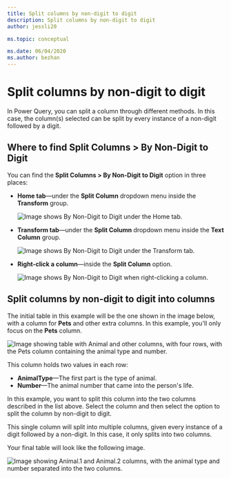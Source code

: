 ```yaml
---
title: Split columns by non-digit to digit
description: Split columns by non-digit to digit
author: jessli20

ms.topic: conceptual

ms.date: 06/04/2020
ms.author: bezhan
---
```


# Split columns by non-digit to digit

In Power Query, you can split a column through different methods.
In this case, the column(s) selected can be split by every instance of a non-digit followed by a digit.

## Where to find Split Columns > By Non-Digit to Digit

You can find the **Split Columns > By Non-Digit to Digit** option in three places:

* **Home tab**&mdash;under the **Split Column** dropdown menu inside the **Transform** group.

   ![Image shows By Non-Digit to Digit under the Home tab.](images/sc-home-ndtd.png)

* **Transform tab**&mdash;under the **Split Column** dropdown menu inside the **Text Column** group.

   ![Image shows By Non-Digit to Digit under the Transform tab.](images/sc-transform-ndtd.png)

* **Right-click a column**&mdash;inside the **Split Column** option.

   ![Image shows By Non-Digit to Digit when right-clicking a column.](images/sc-rightclick-ndtd.png)

## Split columns by non-digit to digit into columns 

The initial table in this example will be the one shown in the image below, with a column for **Pets** and other extra columns.
In this example, you'll only focus on the **Pets** column.

![Image showing table with Animal and other columns, with four rows, with the Pets column containing the animal type and number.](images/sc-before-ndtd.png)

This column holds two values in each row:

* **AnimalType**&mdash;The first part is the type of animal. 
* **Number**&mdash;The animal number that came into the person's life.

In this example, you want to split this column into the two columns described in the list above. Select the column and then select the option to split the column by non-digit to digit.

This single column will split into multiple columns, given every instance of a digit followed by a non-digit. In this case, it only splits into two columns.

Your final table will look like the following image.

![Image showing Animal.1 and Animal.2 columns, with the animal type and number separated into the two columns.](images/sc-after-ndtd.png)
